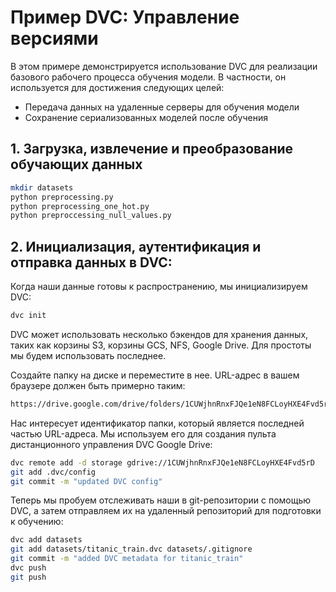 # Пример DVC: Управление версиями 

В этом примере демонстрируется использование DVC для реализации базового рабочего процесса обучения модели. В частности, он используется для достижения следующих целей:

- Передача данных на удаленные серверы для обучения модели
- Сохранение сериализованных моделей после обучения


## 1. Загрузка, извлечение и преобразование обучающих данных 
```bash
mkdir datasets
python preprocessing.py
python preprocessing_one_hot.py
python preproccessing_null_values.py
```
## 2. Инициализация, аутентификация и отправка данных в DVC:

Когда наши данные готовы к распространению, мы инициализируем DVC:
```bash
dvc init
```
DVC может использовать несколько бэкендов для хранения данных, таких как корзины S3, корзины GCS, NFS, Google Drive. Для простоты мы будем использовать последнее.

Создайте папку на диске и переместите в нее. URL-адрес в вашем браузере должен быть примерно таким:
```bash
https://drive.google.com/drive/folders/1CUWjhnRnxFJQe1eN8FCLoyHXE4Fvd5rD?hl=ru
```
Нас интересует идентификатор папки, который является последней частью URL-адреса. Мы используем его для создания пульта дистанционного управления DVC Google Drive:
```bash
dvc remote add -d storage gdrive://1CUWjhnRnxFJQe1eN8FCLoyHXE4Fvd5rD
git add .dvc/config
git commit -m "updated DVC config"
```
Теперь мы пробуем отслеживать наши в git-репозитории с помощью DVC, а затем отправляем их на удаленный репозиторий для подготовки к обучению:
```bash
dvc add datasets
git add datasets/titanic_train.dvc datasets/.gitignore
git commit -m "added DVC metadata for titanic_train"
dvc push 
git push 
```